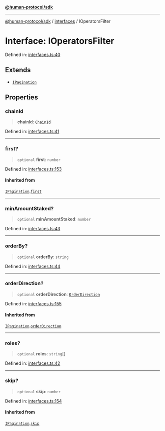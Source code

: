[**@human-protocol/sdk**](../../README.md)

***

[@human-protocol/sdk](../../modules.md) / [interfaces](../README.md) / IOperatorsFilter

# Interface: IOperatorsFilter

Defined in: [interfaces.ts:40](https://github.com/humanprotocol/human-protocol/blob/06afdec15d4185a13ccdd98fd231f6651db0e480/packages/sdk/typescript/human-protocol-sdk/src/interfaces.ts#L40)

## Extends

- [`IPagination`](IPagination.md)

## Properties

### chainId

> **chainId**: [`ChainId`](../../enums/enumerations/ChainId.md)

Defined in: [interfaces.ts:41](https://github.com/humanprotocol/human-protocol/blob/06afdec15d4185a13ccdd98fd231f6651db0e480/packages/sdk/typescript/human-protocol-sdk/src/interfaces.ts#L41)

***

### first?

> `optional` **first**: `number`

Defined in: [interfaces.ts:153](https://github.com/humanprotocol/human-protocol/blob/06afdec15d4185a13ccdd98fd231f6651db0e480/packages/sdk/typescript/human-protocol-sdk/src/interfaces.ts#L153)

#### Inherited from

[`IPagination`](IPagination.md).[`first`](IPagination.md#first)

***

### minAmountStaked?

> `optional` **minAmountStaked**: `number`

Defined in: [interfaces.ts:43](https://github.com/humanprotocol/human-protocol/blob/06afdec15d4185a13ccdd98fd231f6651db0e480/packages/sdk/typescript/human-protocol-sdk/src/interfaces.ts#L43)

***

### orderBy?

> `optional` **orderBy**: `string`

Defined in: [interfaces.ts:44](https://github.com/humanprotocol/human-protocol/blob/06afdec15d4185a13ccdd98fd231f6651db0e480/packages/sdk/typescript/human-protocol-sdk/src/interfaces.ts#L44)

***

### orderDirection?

> `optional` **orderDirection**: [`OrderDirection`](../../enums/enumerations/OrderDirection.md)

Defined in: [interfaces.ts:155](https://github.com/humanprotocol/human-protocol/blob/06afdec15d4185a13ccdd98fd231f6651db0e480/packages/sdk/typescript/human-protocol-sdk/src/interfaces.ts#L155)

#### Inherited from

[`IPagination`](IPagination.md).[`orderDirection`](IPagination.md#orderdirection)

***

### roles?

> `optional` **roles**: `string`[]

Defined in: [interfaces.ts:42](https://github.com/humanprotocol/human-protocol/blob/06afdec15d4185a13ccdd98fd231f6651db0e480/packages/sdk/typescript/human-protocol-sdk/src/interfaces.ts#L42)

***

### skip?

> `optional` **skip**: `number`

Defined in: [interfaces.ts:154](https://github.com/humanprotocol/human-protocol/blob/06afdec15d4185a13ccdd98fd231f6651db0e480/packages/sdk/typescript/human-protocol-sdk/src/interfaces.ts#L154)

#### Inherited from

[`IPagination`](IPagination.md).[`skip`](IPagination.md#skip)
